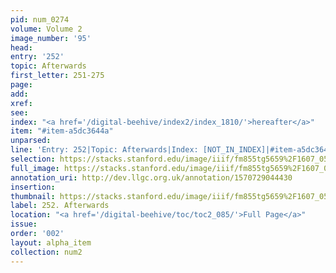 ```yaml
---
pid: num_0274
volume: Volume 2
image_number: '95'
head: 
entry: '252'
topic: Afterwards
first_letter: 251-275
page: 
add: 
xref: 
see: 
index: "<a href='/digital-beehive/index2/index_1810/'>hereafter</a>"
item: "#item-a5dc3644a"
unparsed: 
line: 'Entry: 252|Topic: Afterwards|Index: [NOT_IN_INDEX]|#item-a5dc3644a'
selection: https://stacks.stanford.edu/image/iiif/fm855tg5659%2F1607_0562/265,675,2978,282/full/0/default.jpg
full_image: https://stacks.stanford.edu/image/iiif/fm855tg5659%2F1607_0562/full/full/0/default.jpg
annotation_uri: http://dev.llgc.org.uk/annotation/1570729044430
insertion: 
thumbnail: https://stacks.stanford.edu/image/iiif/fm855tg5659%2F1607_0562/265,675,600,180/250,/0/default.jpg
label: 252. Afterwards
location: "<a href='/digital-beehive/toc/toc2_085/'>Full Page</a>"
issue: 
order: '002'
layout: alpha_item
collection: num2
---
```

